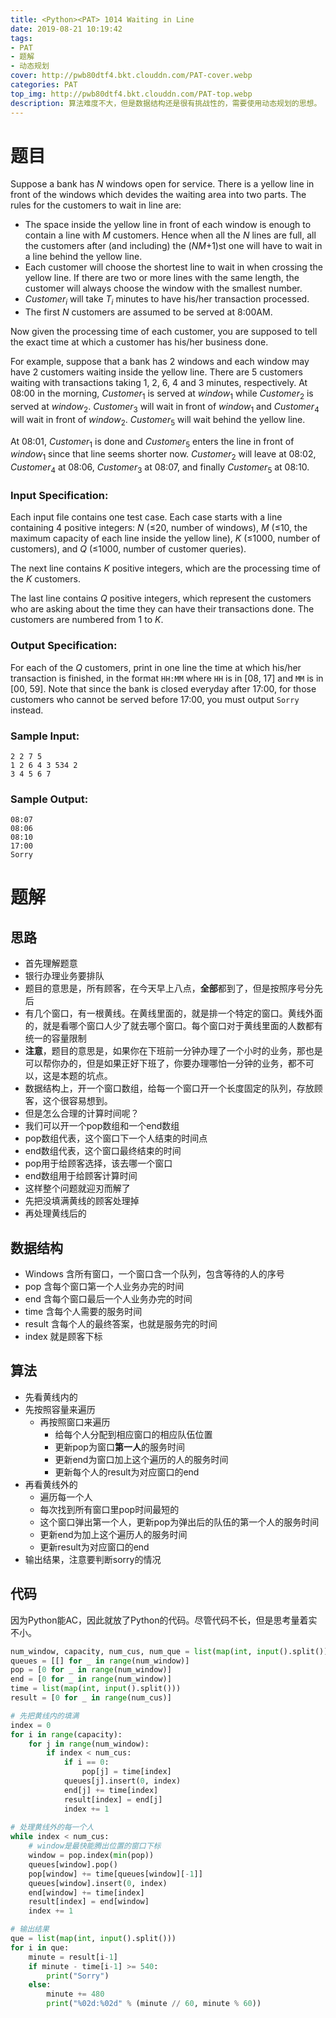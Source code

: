 ```yaml
---
title: <Python><PAT> 1014 Waiting in Line
date: 2019-08-21 10:19:42
tags:
- PAT
- 题解
- 动态规划
cover: http://pwb80dtf4.bkt.clouddn.com/PAT-cover.webp
categories: PAT
top_img: http://pwb80dtf4.bkt.clouddn.com/PAT-top.webp
description: 算法难度不大，但是数据结构还是很有挑战性的，需要使用动态规划的思想。
---
```


# 题目

Suppose a bank has *N* windows open for service. There is a yellow line in front of the windows which devides the waiting area into two parts. The rules for the customers to wait in line are:

- The space inside the yellow line in front of each window is enough to contain a line with *M* customers. Hence when all the *N* lines are full, all the customers after (and including) the (*NM*+1)st one will have to wait in a line behind the yellow line.
- Each customer will choose the shortest line to wait in when crossing the yellow line. If there are two or more lines with the same length, the customer will always choose the window with the smallest number.
- $Customer_i$ will take $T_i$ minutes to have his/her transaction processed.
- The first *N* customers are assumed to be served at 8:00AM.

Now given the processing time of each customer, you are supposed to tell the exact time at which a customer has his/her business done.

For example, suppose that a bank has 2 windows and each window may have 2 customers waiting inside the yellow line. There are 5 customers waiting with transactions taking 1, 2, 6, 4 and 3 minutes, respectively. At 08:00 in the morning, $Customer_1$ is served at $window_1$ while $Customer_2$ is served at $window_2$. $Customer_3$ will wait in front of $window_1$ and $Customer_4$ will wait in front of $window_2$. $Customer_5$ will wait behind the yellow line.

At 08:01, $Customer_1$  is done and $Customer_5$  enters the line in front of $window_1$ since that line seems shorter now. $Customer_2$  will leave at 08:02, $Customer_4$ at 08:06,  $Customer_3$ at 08:07, and finally $Customer_5$  at 08:10.

### Input Specification:

Each input file contains one test case. Each case starts with a line containing 4 positive integers: *N* (≤20, number of windows), *M* (≤10, the maximum capacity of each line inside the yellow line), *K* (≤1000, number of customers), and *Q* (≤1000, number of customer queries).

The next line contains *K* positive integers, which are the processing time of the *K* customers.

The last line contains *Q* positive integers, which represent the customers who are asking about the time they can have their transactions done. The customers are numbered from 1 to *K*.

### Output Specification:

For each of the *Q* customers, print in one line the time at which his/her transaction is finished, in the format `HH:MM` where `HH` is in [08, 17] and `MM` is in [00, 59]. Note that since the bank is closed everyday after 17:00, for those customers who cannot be served before 17:00, you must output `Sorry` instead.

### Sample Input:

```in
2 2 7 5
1 2 6 4 3 534 2
3 4 5 6 7
```

### Sample Output:

```out
08:07
08:06
08:10
17:00
Sorry
```

# 题解

## 思路

+ 首先理解题意
+ 银行办理业务要排队
+ 题目的意思是，所有顾客，在今天早上八点，**全部**都到了，但是按照序号分先后
+ 有几个窗口，有一根黄线。在黄线里面的，就是排一个特定的窗口。黄线外面的，就是看哪个窗口人少了就去哪个窗口。每个窗口对于黄线里面的人数都有统一的容量限制
+ **注意**，题目的意思是，如果你在下班前一分钟办理了一个小时的业务，那也是可以帮你办的，但是如果正好下班了，你要办理哪怕一分钟的业务，都不可以，这是本题的坑点。
+ 数据结构上，开一个窗口数组，给每一个窗口开一个长度固定的队列，存放顾客，这个很容易想到。
+ 但是怎么合理的计算时间呢？
+ 我们可以开一个pop数组和一个end数组
+ pop数组代表，这个窗口下一个人结束的时间点
+ end数组代表，这个窗口最终结束的时间
+ pop用于给顾客选择，该去哪一个窗口
+ end数组用于给顾客计算时间
+ 这样整个问题就迎刃而解了
+ 先把没填满黄线的顾客处理掉
+ 再处理黄线后的

## 数据结构

+ Windows 含所有窗口，一个窗口含一个队列，包含等待的人的序号
+ pop 含每个窗口第一个人业务办完的时间
+ end 含每个窗口最后一个人业务办完的时间
+ time 含每个人需要的服务时间
+ result 含每个人的最终答案，也就是服务完的时间
+ index 就是顾客下标


## 算法

+ 先看黄线内的
+ 先按照容量来遍历
  + 再按照窗口来遍历
    + 给每个人分配到相应窗口的相应队伍位置
    + 更新pop为窗口**第一人**的服务时间
    + 更新end为窗口加上这个遍历的人的服务时间
    + 更新每个人的result为对应窗口的end
+ 再看黄线外的
  + 遍历每一个人
  + 每次找到所有窗口里pop时间最短的
  + 这个窗口弹出第一个人，更新pop为弹出后的队伍的第一个人的服务时间
  + 更新end为加上这个遍历人的服务时间
  + 更新result为对应窗口的end
+ 输出结果，注意要判断sorry的情况



## 代码

因为Python能AC，因此就放了Python的代码。尽管代码不长，但是思考量着实不小。

```python
num_window, capacity, num_cus, num_que = list(map(int, input().split()))
queues = [[] for _ in range(num_window)]
pop = [0 for _ in range(num_window)]
end = [0 for _ in range(num_window)]
time = list(map(int, input().split()))
result = [0 for _ in range(num_cus)]

# 先把黄线内的填满
index = 0
for i in range(capacity):
    for j in range(num_window):
        if index < num_cus:
            if i == 0:
                pop[j] = time[index]
            queues[j].insert(0, index)
            end[j] += time[index]
            result[index] = end[j]
            index += 1
            
# 处理黄线外的每一个人
while index < num_cus:
    # window是最快能腾出位置的窗口下标
    window = pop.index(min(pop))
    queues[window].pop()
    pop[window] += time[queues[window][-1]]
    queues[window].insert(0, index)
    end[window] += time[index]
    result[index] = end[window]
    index += 1

# 输出结果
que = list(map(int, input().split()))
for i in que:
    minute = result[i-1]
    if minute - time[i-1] >= 540:
        print("Sorry")
    else:
        minute += 480
        print("%02d:%02d" % (minute // 60, minute % 60))

```



